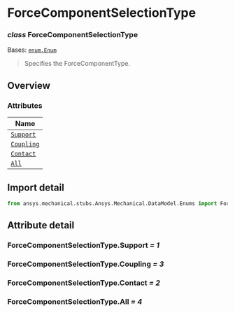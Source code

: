 # ForceComponentSelectionType

<a id="ForceComponentSelectionType"></a>

### *class* ForceComponentSelectionType

Bases: [`enum.Enum`](https://docs.python.org/3/library/enum.html#enum.Enum)

> Specifies the ForceComponentType.

> <!-- !! processed by numpydoc !! -->

<a id="overview"></a>

## Overview

### Attributes

| Name |
| ------------------------------------------------------------------------------------------ |
| [`Support`](#ForceComponentSelectionType.Support) |
| [`Coupling`](../../../ACT/Automation/Mechanical/BoundaryConditions/Coupling.md#Coupling) |
| [`Contact`](#ForceComponentSelectionType.Contact) |
| [`All`](#ForceComponentSelectionType.All) |

<a id="import-detail"></a>

## Import detail

```python
from ansys.mechanical.stubs.Ansys.Mechanical.DataModel.Enums import ForceComponentSelectionType
```

<a id="attribute-detail"></a>

## Attribute detail

<a id="ForceComponentSelectionType.Support"></a>

### ForceComponentSelectionType.Support *= 1*

<a id="ForceComponentSelectionType.Coupling"></a>

### ForceComponentSelectionType.Coupling *= 3*

<a id="ForceComponentSelectionType.Contact"></a>

### ForceComponentSelectionType.Contact *= 2*

<a id="ForceComponentSelectionType.All"></a>

### ForceComponentSelectionType.All *= 4*

